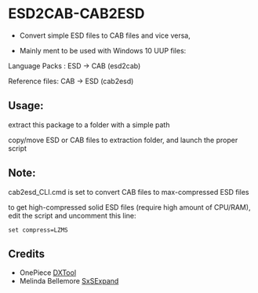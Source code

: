 # ESD2CAB-CAB2ESD

* Convert simple ESD files to CAB files and vice versa,

* Mainly ment to be used with Windows 10 UUP files:

Language Packs : ESD -> CAB (esd2cab)

Reference files: CAB -> ESD (cab2esd)

## Usage:

extract this package to a folder with a simple path

copy/move ESD or CAB files to extraction folder, and launch the proper script

## Note:

cab2esd_CLI.cmd is set to convert CAB files to max-compressed ESD files

to get high-compressed solid ESD files (require high amount of CPU/RAM), edit the script and uncomment this line:

`set compress=LZMS`

## Credits

* OnePiece [DXTool](https://ryanvm.net/forum/viewtopic.php?f=7&t=9945)
* Melinda Bellemore [SxSExpand](https://forums.mydigitallife.net/members/superbubble.250156/)
